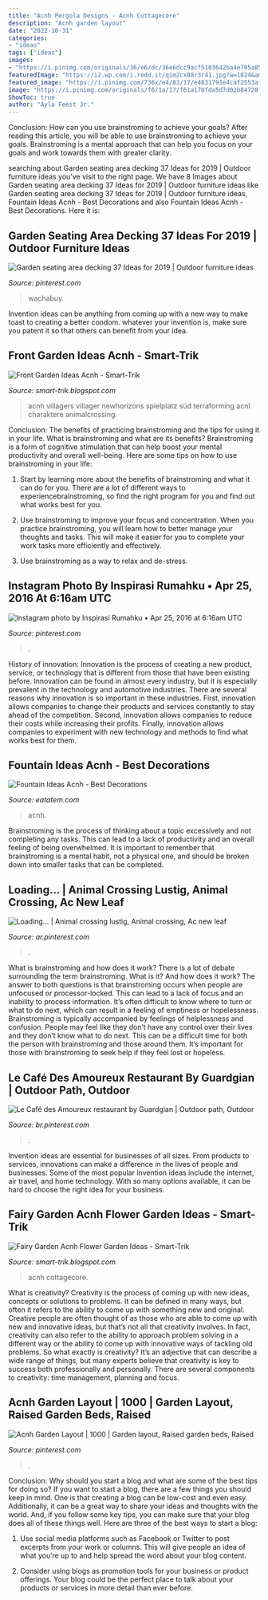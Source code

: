 ```yaml
---
title: "Acnh Pergola Designs - Acnh Cottagecore"
description: "Acnh garden layout"
date: "2022-10-31"
categories:
- "ideas"
tags: ["ideas"]
images:
- "https://i.pinimg.com/originals/36/e6/dc/36e6dcc9acf5103642ba4e705a857dec.jpg"
featuredImage: "https://i2.wp.com/i.redd.it/qim2cx88r3r41.jpg?w=1024&amp;strip=all"
featured_image: "https://i.pinimg.com/736x/e4/83/17/e4831791e4caf2553af74bb8742a662f.jpg"
image: "https://i.pinimg.com/originals/f6/1a/17/f61a170fda5d7d02b84728fcefbfa2eb.jpg"
ShowToc: true
author: "Ayla Feest Jr."
---
```



Conclusion: How can you use brainstroming to achieve your goals?
After reading this article, you will be able to use brainstroming to achieve your goals. Brainstroming is a mental approach that can help you focus on your goals and work towards them with greater clarity.

	

		
searching about Garden seating area decking 37 Ideas for 2019 | Outdoor furniture ideas you've visit to the right page. We have 8 Images about Garden seating area decking 37 Ideas for 2019 | Outdoor furniture ideas like Garden seating area decking 37 Ideas for 2019 | Outdoor furniture ideas, Fountain Ideas Acnh - Best Decorations and also Fountain Ideas Acnh - Best Decorations. Here it is:
		
    
## Garden Seating Area Decking 37 Ideas For 2019 | Outdoor Furniture Ideas

<img loading=lazy src="https://i.pinimg.com/originals/8a/7f/e8/8a7fe86e3f7d4567a109359cee3f145f.jpg" onerror="this.onerror=null;this.src='https://tse3.mm.bing.net/th?id=OIP.Z6UIlmextuhO-2Pwt6UTsQAAAA&amp;pid=15.1';" alt="Garden seating area decking 37 Ideas for 2019 | Outdoor furniture ideas">

_Source: pinterest.com_

>wachabuy. 

	

Invention ideas can be anything from coming up with a new way to make toast to creating a better condom. whatever your invention is, make sure you patent it so that others can benefit from your idea.

    
## Front Garden Ideas Acnh - Smart-Trik

<img loading=lazy src="https://64.media.tumblr.com/b50ef1d4470d2d7addb8e13c44ebd9a8/5d0adbdc9b75f9cb-14/s640x960/fbfe2eb70ca23c87a759ead9d21068c2bf2a8b03.png" onerror="this.onerror=null;this.src='https://tse1.mm.bing.net/th?id=OIP.xc0MnInked-JHcg-P_hrSwHaKa&amp;pid=15.1';" alt="Front Garden Ideas Acnh - Smart-Trik">

_Source: smart-trik.blogspot.com_

>acnh villagers villager newhorizons spielplatz süd terraforming acnl charaktere animalcrossing. 

	

Conclusion: The benefits of practicing brainstroming and the tips for using it in your life.
What is brainstroming and what are its benefits? Brainstroming is a form of cognitive stimulation that can help boost your mental productivity and overall well-being. Here are some tips on how to use brainstroming in your life: 
1. Start by learning more about the benefits of brainstroming and what it can do for you. There are a lot of different ways to experiencebrainstroming, so find the right program for you and find out what works best for you. 

2. Use brainstroming to improve your focus and concentration. When you practice brainstroming, you will learn how to better manage your thoughts and tasks. This will make it easier for you to complete your work tasks more efficiently and effectively. 

3. Use brainstroming as a way to relax and de-stress.

    
## Instagram Photo By Inspirasi Rumahku • Apr 25, 2016 At 6:16am UTC

<img loading=lazy src="https://i.pinimg.com/originals/36/e6/dc/36e6dcc9acf5103642ba4e705a857dec.jpg" onerror="this.onerror=null;this.src='https://tse2.mm.bing.net/th?id=OIP.kZ3k8A9aLnhakDsLoQWlvgHaEz&amp;pid=15.1';" alt="Instagram photo by Inspirasi Rumahku • Apr 25, 2016 at 6:16am UTC">

_Source: pinterest.com_

>. 

	

History of innovation:
Innovation is the process of creating a new product, service, or technology that is different from those that have been existing before. Innovation can be found in almost every industry, but it is especially prevalent in the technology and automotive industries. There are several reasons why innovation is so important in these industries. First, innovation allows companies to change their products and services constantly to stay ahead of the competition. Second, innovation allows companies to reduce their costs while increasing their profits. Finally, innovation allows companies to experiment with new technology and methods to find what works best for them.

    
## Fountain Ideas Acnh - Best Decorations

<img loading=lazy src="https://i2.wp.com/i.redd.it/qim2cx88r3r41.jpg?w=1024&amp;strip=all" onerror="this.onerror=null;this.src='https://tse1.mm.bing.net/th?id=OIP.tDzHv4onax_AfuT4b-jxswHaEK&amp;pid=15.1';" alt="Fountain Ideas Acnh - Best Decorations">

_Source: eatatem.com_

>acnh. 

	

Brainstroming is the process of thinking about a topic excessively and not completing any tasks. This can lead to a lack of productivity and an overall feeling of being overwhelmed. It is important to remember that brainstroming is a mental habit, not a physical one, and should be broken down into smaller tasks that can be completed.

    
## Loading... | Animal Crossing Lustig, Animal Crossing, Ac New Leaf

<img loading=lazy src="https://i.pinimg.com/736x/e4/83/17/e4831791e4caf2553af74bb8742a662f.jpg" onerror="this.onerror=null;this.src='https://tse2.mm.bing.net/th?id=OIP.0mm5r6soESML4GfkSP9HYQHaI5&amp;pid=15.1';" alt="Loading... | Animal crossing lustig, Animal crossing, Ac new leaf">

_Source: ar.pinterest.com_

>. 

	

What is brainstroming and how does it work?
There is a lot of debate surrounding the term brainstroming. What is it? And how does it work? The answer to both questions is that brainstroming occurs when people are unfocused or processor-locked. This can lead to a lack of focus and an inability to process information. It’s often difficult to know where to turn or what to do next, which can result in a feeling of emptiness or hopelessness.
Brainstroming is typically accompanied by feelings of helplessness and confusion. People may feel like they don’t have any control over their lives and they don’t know what to do next. This can be a difficult time for both the person with brainstroming and those around them. It’s important for those with brainstroming to seek help if they feel lost or hopeless.

    
## Le Café Des Amoureux Restaurant By Guardgian | Outdoor Path, Outdoor

<img loading=lazy src="https://i.pinimg.com/originals/f6/1a/17/f61a170fda5d7d02b84728fcefbfa2eb.jpg" onerror="this.onerror=null;this.src='https://tse2.mm.bing.net/th?id=OIP.8QbPBH8suOkPXww-4wmbPwHaEJ&amp;pid=15.1';" alt="Le Café des Amoureux restaurant by Guardgian | Outdoor path, Outdoor">

_Source: br.pinterest.com_

>. 

	

Invention ideas are essential for businesses of all sizes. From products to services, innovations can make a difference in the lives of people and businesses. Some of the most popular invention ideas include the internet, air travel, and home technology. With so many options available, it can be hard to choose the right idea for your business.

    
## Fairy Garden Acnh Flower Garden Ideas - Smart-Trik

<img loading=lazy src="https://64.media.tumblr.com/231e900c432f964e911e3b2b0ef054cb/f8384db001cbce98-20/s640x960/cf2de39e2df6a328580ac7a82cd662777f527f8d.jpg" onerror="this.onerror=null;this.src='https://tse2.mm.bing.net/th?id=OIP.D4FSPhtEEbwb_HikjQejngHaFt&amp;pid=15.1';" alt="Fairy Garden Acnh Flower Garden Ideas - Smart-Trik">

_Source: smart-trik.blogspot.com_

>acnh cottagecore. 

	

What is creativity?
Creativity is the process of coming up with new ideas, concepts or solutions to problems. It can be defined in many ways, but often it refers to the ability to come up with something new and original. Creative people are often thought of as those who are able to come up with new and innovative ideas, but that’s not all that creativity involves. In fact, creativity can also refer to the ability to approach problem solving in a different way or the ability to come up with innovative ways of tackling old problems.
So what exactly is creativity? It’s an adjective that can describe a wide range of things, but many experts believe that creativity is key to success both professionally and personally. There are several components to creativity: time management, planning and focus.

    
## Acnh Garden Layout | 1000 | Garden Layout, Raised Garden Beds, Raised

<img loading=lazy src="https://i.pinimg.com/736x/b4/44/00/b444009f5fc02e21147445231a29857f.jpg" onerror="this.onerror=null;this.src='https://tse2.mm.bing.net/th?id=OIP.B98O1UYz6OX_-O2ZtDh5XQHaEK&amp;pid=15.1';" alt="Acnh Garden Layout | 1000 | Garden layout, Raised garden beds, Raised">

_Source: pinterest.com_

>. 

	

Conclusion: Why should you start a blog and what are some of the best tips for doing so?
If you want to start a blog, there are a few things you should keep in mind. One is that creating a blog can be low-cost and even easy. Additionally, it can be a great way to share your ideas and thoughts with the world. And, if you follow some key tips, you can make sure that your blog does all of these things well. Here are three of the best ways to start a blog:
1. Use social media platforms such as Facebook or Twitter to post excerpts from your work or columns. This will give people an idea of what you’re up to and help spread the word about your blog content.

2. Consider using blogs as promotion tools for your business or product offerings. Your blog could be the perfect place to talk about your products or services in more detail than ever before.

